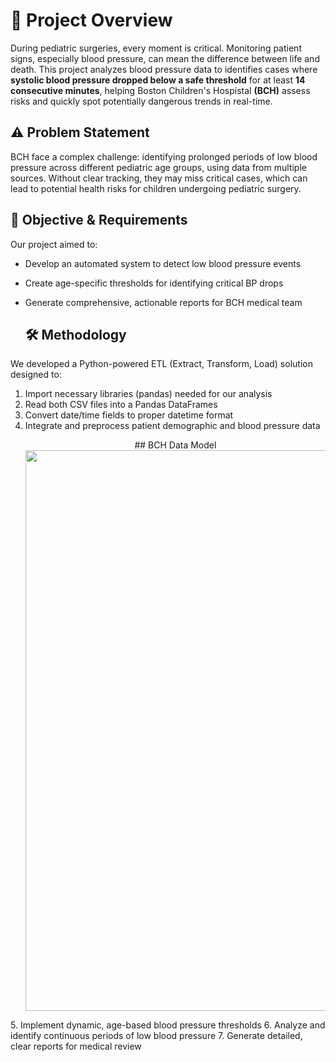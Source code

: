 # 📌 Project Overview
During pediatric surgeries, every moment is critical. Monitoring patient signs, especially blood pressure, can mean the difference between life and death. This project analyzes blood pressure data to identifies cases where **systolic blood pressure dropped below a safe threshold** for at least **14 consecutive minutes**, helping Boston Children's Hospistal **(BCH)** assess risks and quickly spot potentially dangerous trends in real-time.

## ⚠️ Problem Statement
BCH face a complex challenge: identifying prolonged periods of low blood pressure across different pediatric age groups, using data from multiple sources.  Without clear tracking, they may miss critical cases, which can lead to potential health risks for children undergoing pediatric surgery. 

## 🎯 Objective & Requirements
Our project aimed to:
- Develop an automated system to detect low blood pressure events
- Create age-specific thresholds for identifying critical BP drops
- Generate comprehensive, actionable reports for BCH medical team

  ## 🛠️ Methodology
We developed a Python-powered ETL (Extract, Transform, Load) solution designed to:
1. Import necessary libraries (pandas) needed for our analysis
2. Read both CSV files into a Pandas DataFrames
3. Convert date/time fields to proper datetime format
4. Integrate and preprocess patient demographic and blood pressure data
   <p align="center">
       ## BCH Data Model
    <img width="1194" height="897" alt="Blood Presure Data Model" src="https://github.com/user-attachments/assets/cd2f670c-b261-48f4-b3d9-8553e3edb744" />
</p>
5. Implement dynamic, age-based blood pressure thresholds
6.  Analyze and identify continuous periods of low blood pressure
7.  Generate detailed, clear reports for medical review




